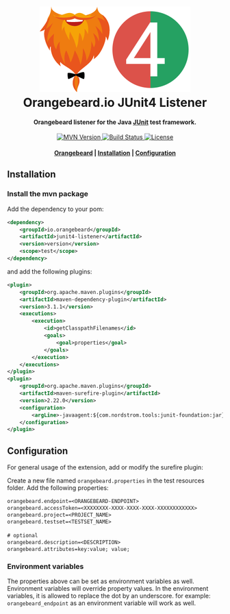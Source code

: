<h1 align="center">
  <a href="https://github.com/orangebeard-io/junit4-listener">
    <img src="https://raw.githubusercontent.com/orangebeard-io/junit4-listener/master/.github/logo.png" alt="Orangebeard.io JUnit4 Listener" height="200">
  </a>
  <br>Orangebeard.io JUnit4 Listener<br>
</h1>

<h4 align="center">Orangebeard listener for the Java <a href="https://junit.org/junit4/" target="_blank" rel="noopener">JUnit</a> test framework.</h4>

<p align="center">
  <a href="https://repo.maven.apache.org/maven2/io/orangebeard/junit4-listener/">
    <img src="https://img.shields.io/maven-central/v/io.orangebeard/junit4-listener?style=flat-square"
      alt="MVN Version" />
  </a>
  <a href="https://github.com/orangebeard-io/JUnit4-listener/actions">
    <img src="https://img.shields.io/github/workflow/status/orangebeard-io/junit4-listener/release?style=flat-square"
      alt="Build Status" />
  </a>
  <a href="https://github.com/orangebeard-io/junit4-listener/blob/master/LICENSE.txt">
    <img src="https://img.shields.io/github/license/orangebeard-io/junit4-listener?style=flat-square"
      alt="License" />
  </a>
</p>

<div align="center">
  <h4>
    <a href="https://orangebeard.io">Orangebeard</a> |
    <a href="#installation">Installation</a> |
    <a href="#configuration">Configuration</a>
  </h4>
</div>

## Installation

### Install the mvn package

Add the dependency to your pom:
```xml
<dependency>
    <groupId>io.orangebeard</groupId>
    <artifactId>junit4-listener</artifactId>
    <version>version</version>
    <scope>test</scope>
</dependency>
```

and add the following plugins: 

```xml
<plugin>
    <groupId>org.apache.maven.plugins</groupId>
    <artifactId>maven-dependency-plugin</artifactId>
    <version>3.1.1</version>
    <executions>
        <execution>
            <id>getClasspathFilenames</id>
            <goals>
                <goal>properties</goal>
            </goals>
        </execution>
    </executions>
</plugin>
<plugin>
    <groupId>org.apache.maven.plugins</groupId>
    <artifactId>maven-surefire-plugin</artifactId>
    <version>2.22.0</version>
    <configuration>
        <argLine>-javaagent:${com.nordstrom.tools:junit-foundation:jar}</argLine>
    </configuration>
</plugin>
```


## Configuration

For general usage of the extension, add or modify the surefire plugin:

Create a new file named `orangebeard.properties` in the test resources folder. Add the following properties:

```properties
orangebeard.endpoint=<ORANGEBEARD-ENDPOINT>
orangebeard.accessToken=<XXXXXXXX-XXXX-XXXX-XXXX-XXXXXXXXXXXX>
orangebeard.project=<PROJECT_NAME>
orangebeard.testset=<TESTSET_NAME>

# optional
orangebeard.description=<DESCRIPTION>
orangebeard.attributes=key:value; value;
```

### Environment variables

The properties above can be set as environment variables as well. Environment variables will override property values. In the environment variables, it is allowed to replace the dot by an underscore.
for example: ```orangebeard_endpoint``` as an environment variable will work as well.
